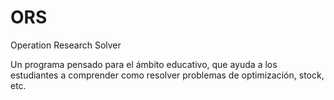 ORS
===
Operation Research Solver

Un programa pensado para el ámbito educativo, que ayuda a los estudiantes a comprender como resolver problemas de optimización, stock, etc.
